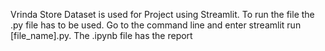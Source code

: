 Vrinda Store Dataset is used for Project using Streamlit. 
To run the file the .py file has to be used. 
Go to the command line and enter streamlit run [file_name].py. The .ipynb file has the report
